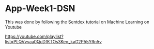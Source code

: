# App-Week1-DSN
This was done by following the Sentdex tutorial on Machine Learning on Youtube

https://youtube.com/playlist?list=PLQVvvaa0QuDfKTOs3Keq_kaG2P55YRn5v
